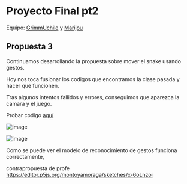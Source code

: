 # Proyecto Final pt2

Equipo:
[GrimmUchile](https://github.com/GrimmUChile/audiv027-2024-1/tree/main/estudiantes/02-GrimmUChile/clase-12) y 
[Marijou](https://github.com/Marijou/audiv027-2024-1/tree/main/estudiantes/14-Marijou/clase-12)

## Propuesta 3

Continuamos desarrollando la propuesta sobre mover el snake usando gestos. 

Hoy nos toca fusionar los codigos que encontramos la clase pasada y hacer que funcionen.


Tras algunos intentos fallidos y errores, conseguimos que aparezca la camara y el juego.

Probar codigo [aquí](https://editor.p5js.org/NaimRoman/sketches/TsBuF2UoH)

![image](https://github.com/NaimRoman/audiv027-2024-1/blob/main/estudiantes/15-NaimRoman/clase-13/2.jpg)

![image](https://github.com/NaimRoman/audiv027-2024-1/blob/main/estudiantes/15-NaimRoman/clase-13/Sin%20t%C3%ADtulo.png)

Como se puede ver el modelo de reconocimiento de gestos funciona correctamente, 

contrapropuesta de profe
https://editor.p5js.org/montoyamoraga/sketches/x-6oLnzoi
